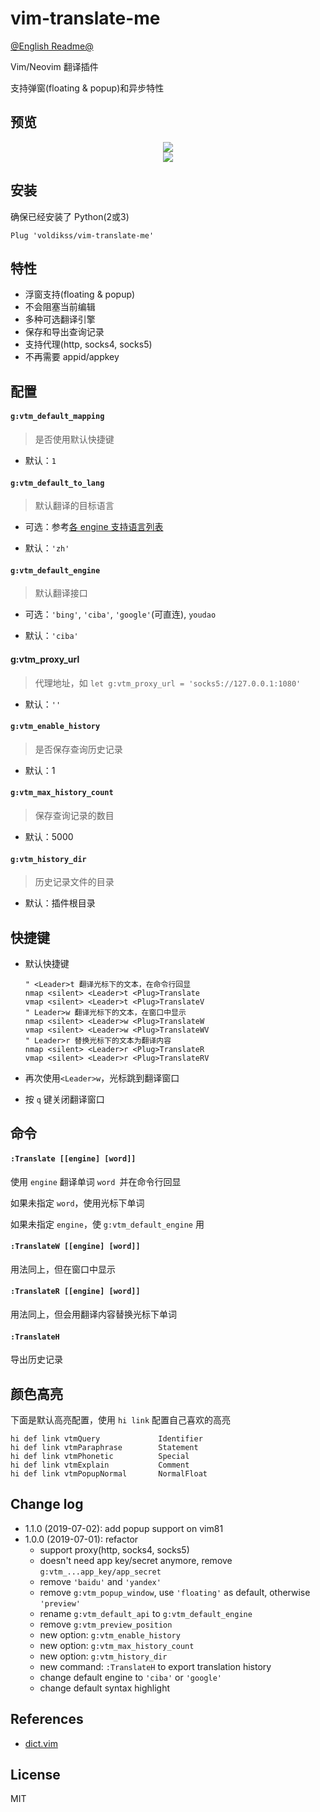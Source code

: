 # vim-translate-me

[@English Readme@](./README_en.md)

Vim/Neovim 翻译插件

支持弹窗(floating & popup)和异步特性

## 预览

<div align="center">
	<img src="https://user-images.githubusercontent.com/20282795/57177114-6aa5a800-6e93-11e9-9ab3-7a6a99bef70e.gif">
</div>
<div align="center">
	<img src="https://user-images.githubusercontent.com/20282795/57177115-6b3e3e80-6e93-11e9-9a65-7556d5564a28.gif">
</div>


## 安装

确保已经安装了 Python(2或3)

```vim
Plug 'voldikss/vim-translate-me'
```

## 特性

- 浮窗支持(floating & popup)
- 不会阻塞当前编辑
- 多种可选翻译引擎
- 保存和导出查询记录
- 支持代理(http, socks4, socks5)
- 不再需要 appid/appkey


## 配置

#### **`g:vtm_default_mapping`**

> 是否使用默认快捷键

- 默认：`1`

#### **`g:vtm_default_to_lang`**
 
> 默认翻译的目标语言

- 可选：参考[各 engine 支持语言列表](https://github.com/voldikss/vim-translate-me/wiki)

- 默认：`'zh'`

#### **`g:vtm_default_engine`**
 
> 默认翻译接口

- 可选：`'bing'`, `'ciba'`, `'google'`(可直连), `youdao`

- 默认：`'ciba'`

#### g:vtm_proxy_url

> 代理地址，如 `let g:vtm_proxy_url = 'socks5://127.0.0.1:1080'`

- 默认：`''`

#### **`g:vtm_enable_history`**
 
> 是否保存查询历史记录

- 默认：1

#### **`g:vtm_max_history_count`**
 
> 保存查询记录的数目

- 默认：5000

#### **`g:vtm_history_dir`**

> 历史记录文件的目录

- 默认：插件根目录

## 快捷键

- 默认快捷键
    ```vim
    " <Leader>t 翻译光标下的文本，在命令行回显
    nmap <silent> <Leader>t <Plug>Translate
    vmap <silent> <Leader>t <Plug>TranslateV
    " Leader>w 翻译光标下的文本，在窗口中显示
    nmap <silent> <Leader>w <Plug>TranslateW
    vmap <silent> <Leader>w <Plug>TranslateWV
    " Leader>r 替换光标下的文本为翻译内容
    nmap <silent> <Leader>r <Plug>TranslateR
    vmap <silent> <Leader>r <Plug>TranslateRV
    ```

- 再次使用`<Leader>w`，光标跳到翻译窗口

- 按 `q` 键关闭翻译窗口

## 命令

#### `:Translate [[engine] [word]]`

使用 `engine` 翻译单词 `word `并在命令行回显

如果未指定 `word`，使用光标下单词

如果未指定 `engine`，使 `g:vtm_default_engine` 用

#### `:TranslateW [[engine] [word]]`

用法同上，但在窗口中显示

#### `:TranslateR [[engine] [word]]`

用法同上，但会用翻译内容替换光标下单词

#### `:TranslateH`

导出历史记录

## 颜色高亮

下面是默认高亮配置，使用 `hi link` 配置自己喜欢的高亮

```vim
hi def link vtmQuery             Identifier
hi def link vtmParaphrase        Statement
hi def link vtmPhonetic          Special
hi def link vtmExplain           Comment
hi def link vtmPopupNormal       NormalFloat
```

## Change log

- 1.1.0 (2019-07-02): add popup support on vim81
- 1.0.0 (2019-07-01): refactor
    - support proxy(http, socks4, socks5)
    - doesn't need app key/secret anymore, remove `g:vtm_...app_key/app_secret`
    - remove `'baidu'` and `'yandex'`
    - remove `g:vtm_popup_window`, use `'floating'` as default, otherwise `'preview'`
    - rename `g:vtm_default_api` to `g:vtm_default_engine`
    - remove `g:vtm_preview_position`
    - new option: `g:vtm_enable_history`
    - new option: `g:vtm_max_history_count`
    - new option: `g:vtm_history_dir`
    - new command: `:TranslateH` to export translation history
    - change default engine to `'ciba'` or `'google'`
    - change default syntax highlight

## References

- [dict.vim](https://github.com/iamcco/dict.vim)


## License

MIT
